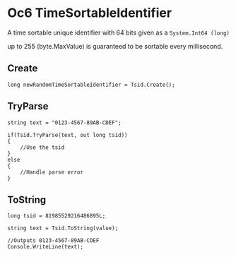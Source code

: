 # Oc6 TimeSortableIdentifier

A time sortable unique identifier with 64 bits given as a `System.Int64 (long)`

up to 255 (byte.MaxValue) is guaranteed to be sortable every millisecond.

## Create

```
long newRandomTimeSortableIdentifier = Tsid.Create();
```

## TryParse

```
string text = "0123-4567-89AB-CDEF";

if(Tsid.TryParse(text, out long tsid))
{
    //Use the tsid
}
else
{
    //Handle parse error
}
```

## ToString

```
long tsid = 81985529216486895L;

string text = Tsid.ToString(value);

//Outputs 0123-4567-89AB-CDEF
Console.WriteLine(text);
```

